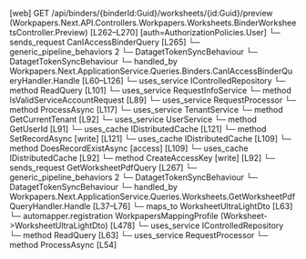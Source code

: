 [web] GET /api/binders/{binderId:Guid}/worksheets/{id:Guid}/preview  (Workpapers.Next.API.Controllers.Workpapers.Worksheets.BinderWorksheetsController.Preview)  [L262–L270] [auth=AuthorizationPolicies.User]
  └─ sends_request CanIAccessBinderQuery [L265]
    └─ generic_pipeline_behaviors 2
      └─ DatagetTokenSyncBehaviour
      └─ DatagetTokenSyncBehaviour
    └─ handled_by Workpapers.Next.ApplicationService.Queries.Binders.CanIAccessBinderQueryHandler.Handle [L60–L126]
      └─ uses_service IControlledRepository<Binder>
        └─ method ReadQuery [L101]
      └─ uses_service RequestInfoService
        └─ method IsValidServiceAccountRequest [L89]
      └─ uses_service RequestProcessor
        └─ method ProcessAsync [L117]
      └─ uses_service TenantService
        └─ method GetCurrentTenant [L92]
      └─ uses_service UserService
        └─ method GetUserId [L91]
      └─ uses_cache IDistributedCache [L121]
        └─ method SetRecordAsync [write] [L121]
      └─ uses_cache IDistributedCache [L109]
        └─ method DoesRecordExistAsync [access] [L109]
      └─ uses_cache IDistributedCache [L92]
        └─ method CreateAccessKey [write] [L92]
  └─ sends_request GetWorksheetPdfQuery [L267]
    └─ generic_pipeline_behaviors 2
      └─ DatagetTokenSyncBehaviour
      └─ DatagetTokenSyncBehaviour
    └─ handled_by Workpapers.Next.ApplicationService.Queries.Worksheets.GetWorksheetPdfQueryHandler.Handle [L37–L76]
      └─ maps_to WorksheetUltraLightDto [L63]
        └─ automapper.registration WorkpapersMappingProfile (Worksheet->WorksheetUltraLightDto) [L478]
      └─ uses_service IControlledRepository<Worksheet>
        └─ method ReadQuery [L63]
      └─ uses_service RequestProcessor
        └─ method ProcessAsync [L54]

